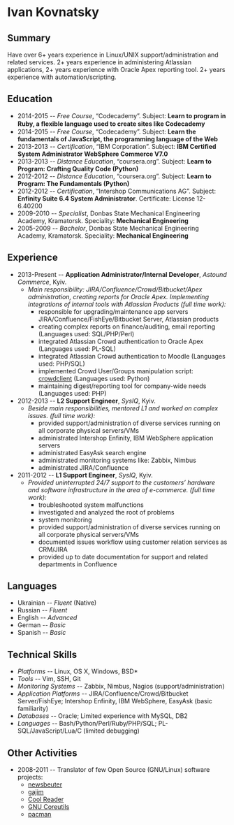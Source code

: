 # Ivan Kovnatsky

## Summary
Have over 6+ years experience in Linux/UNIX support/administration and related
services. 2+ years experience in administering Atlassian applications, 2+ years
experience with Oracle Apex reporting tool. 2+ years experience with
automation/scripting.

## Education
* 2014-2015 -- _Free Course_, “Codecademy”. Subject: **Learn to program in Ruby, a ﬂexible language used to create sites like Codecademy**
* 2014-2015 -- _Free Course_, “Codecademy”. Subject: **Learn the fundamentals of JavaScript, the programming language of the Web**
* 2013-2013 -- _Certification_, “IBM Corporation”. Subject: **IBM Certified System Administrator WebSphere Commerce V7.0**
* 2013-2013 -- _Distance Education_, “coursera.org”. Subject: **Learn to Program: Crafting Quality Code (Python)**
* 2012-2012 -- _Distance Education_, “coursera.org”. Subject: **Learn to Program: The Fundamentals (Python)**
* 2012-2012 -- _Certification_, “Intershop Communications AG”. Subject: **Enfinity Suite 6.4 System Administrator**. Certificate: License 12-6.40200
* 2009-2010 -- _Specialist_, Donbas State Mechanical Engineering Academy, Kramatorsk. Speciality: **Mechanical Engineering**
* 2005-2009 -- _Bachelor_, Donbas State Mechanical Engineering Academy, Kramatorsk. Speciality: **Mechanical Engineering**

## Experience
* 2013-Present -- **Application Administrator/Internal Developer**, _Astound Commerce_, Kyiv.
  * _Main responsibility: JIRA/Confluence/Crowd/Bitbucket/Apex administration, creating reports for Oracle Apex. Implementing integrations of internal tools with Atlassian Products (full time work):_
    * responsible for upgrading/maintenance app servers JIRA/Confluence/FishEye/Bitbucket Server, Atlassian products
    * creating complex reports on finance/auditing, email reporting (Languages used: SQL/PHP/Perl)
    * integrated Atlassian Crowd authentication to Oracle Apex (Languages used: PL-SQL)
    * integrated Atlassian Crowd authentication to Moodle (Languages used: PHP/SQL)
    * implemented Crowd User/Groups manipulation script: [crowdclient](https://github.com/sevenfourk/crowdclient) (Languages used: Python)
    * maintaining digest/reporting tool for company-wide needs (Languages used: PHP)
* 2012-2013 -- **L2 Support Engineer**, _SysIQ_, Kyiv.
  * _Beside main responsibilities, mentored L1 and worked on complex issues. (full time work):_
    * provided support/administration of diverse services running on all corporate physical servers/VMs
    * administrated Intershop Enfinity, IBM WebSphere application servers
    * administrated EasyAsk search engine
    * administrated monitoring systems like: Zabbix, Nimbus
    * administrated JIRA/Confluence
* 2011-2012 -- **L1 Support Engineer**, _SysIQ_, Kyiv.
  * _Provided uninterrupted 24/7 support to the customers’ hardware and software infrastructure in the area of e-commerce. (full time work):_
    * troubleshooted system malfunctions
    * investigated and analyzed the root of problems
    * system monitoring
    * provided support/administration of diverse services running on all corporate physical servers/VMs
    * documented issues workflow using customer relation services as CRM/JIRA
    * provided up to date documentation for support and related departments in Confluence

## Languages
* Ukrainian -- _Fluent_ (Native)
* Russian -- _Fluent_
* English -- _Advanced_
* German -- _Basic_
* Spanish -- _Basic_

## Technical Skills
* _Platforms_ -- Linux, OS X, Windows, BSD*
* _Tools_ -- Vim, SSH, Git
* _Monitoring Systems_ -- Zabbix, Nimbus, Nagios (support/administration)
* _Application Platforms_ -- JIRA/Confluence/Crowd/Bitbucket Server/FishEye; Intershop Enfinity, IBM WebSphere, EasyAsk (basic familiarity)
* _Databases_ -- Oracle; Limited experience with MySQL, DB2
* _Languages_ -- Bash/Python/Perl/Ruby/PHP/SQL; PL-SQL/JavaScript/Lua/C (limited debugging)

## Other Activities
* 2008-2011 -- Translator of few Open Source (GNU/Linux) software projects:
  * [newsbeuter](https://github.com/akrennmair/newsbeuter)
  * [gajim](https://gajim.org)
  * [Cool Reader](https://play.google.com/store/apps/details?id=org.coolreader&hl=en)
  * [GNU Coreutils](https://www.gnu.org/software/coreutils/coreutils.html)
  * [pacman](https://www.archlinux.org/pacman/)
